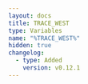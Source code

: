 ```yaml
---
layout: docs
title: TRACE_WEST
type: Variables
name: "%TRACE_WEST%"
hidden: true
changelog:
  - type: Added
    version: v0.12.1
---
```

